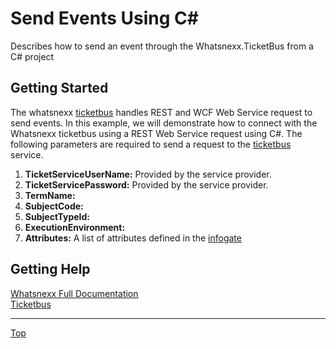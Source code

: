 Send Events Using C#
===============

Describes how to send an event through the Whatsnexx.TicketBus from a C# project

Getting Started
------------------
The whatsnexx [ticketbus](https://github.com/whatsnexx/Whatsnexx/wiki/TicketBus) handles REST and WCF Web Service request to send events. In this example, we will demonstrate how to connect with the Whatsnexx ticketbus using a REST Web Service request using C#. The following parameters are required to send a request to the [ticketbus](https://github.com/whatsnexx/Whatsnexx/wiki/TicketBus) service.

1. <b>TicketServiceUserName:</b> Provided by the service provider.
2. <b>TicketServicePassword:</b> Provided by the service provider.
3. <b>TermName:</b>
4. <b>SubjectCode:</b>
5. <b>SubjectTypeId:</b>
6. <b>ExecutionEnvironment:</b>
7. <b>Attributes:</b> A list of attributes defined in the [infogate](https://github.com/whatsnexx/Whatsnexx/wiki/InfogateView)

Getting Help
-----------
[Whatsnexx Full Documentation](https://github.com/whatsnexx/Whatsnexx/wiki)  
[Ticketbus](https://github.com/whatsnexx/Whatsnexx/wiki/TicketBus)  

*****
[Top](https://github.com/paulsmelser/PHP-Send-Event/blob/master/README.md#send-events-using-php)

